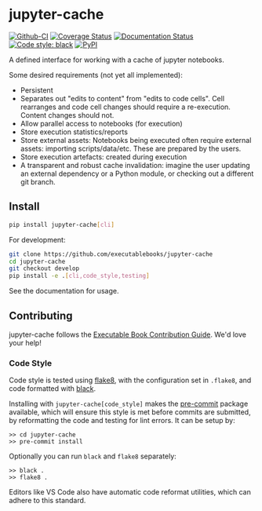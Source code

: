 # jupyter-cache

[![Github-CI][github-ci]][github-link]
[![Coverage Status][codecov-badge]][codecov-link]
[![Documentation Status][rtd-badge]][rtd-link]
[![Code style: black][black-badge]][black-link]
[![PyPI][pypi-badge]][pypi-link]

A defined interface for working with a cache of jupyter notebooks.

Some desired requirements (not yet all implemented):

- Persistent
- Separates out "edits to content" from "edits to code cells". Cell
  rearranges and code cell changes should require a re-execution. Content changes should not.
- Allow parallel access to notebooks (for execution)
- Store execution statistics/reports
- Store external assets: Notebooks being executed often require external assets: importing scripts/data/etc. These are prepared by the users.
- Store execution artefacts: created during execution
- A transparent and robust cache invalidation: imagine the user updating an external dependency or a Python module, or checking out a different git branch.

## Install

```bash
pip install jupyter-cache[cli]
```

For development:

```bash
git clone https://github.com/executablebooks/jupyter-cache
cd jupyter-cache
git checkout develop
pip install -e .[cli,code_style,testing]
```

See the documentation for usage.

## Contributing

jupyter-cache follows the [Executable Book Contribution Guide](https://executablebooks.org/en/latest/contributing.html). We'd love your help!

### Code Style

Code style is tested using [flake8](http://flake8.pycqa.org),
with the configuration set in `.flake8`,
and code formatted with [black](https://github.com/ambv/black).

Installing with `jupyter-cache[code_style]` makes the [pre-commit](https://pre-commit.com/)
package available, which will ensure this style is met before commits are submitted, by reformatting the code
and testing for lint errors.
It can be setup by:

```shell
>> cd jupyter-cache
>> pre-commit install
```

Optionally you can run `black` and `flake8` separately:

```shell
>> black .
>> flake8 .
```

Editors like VS Code also have automatic code reformat utilities, which can adhere to this standard.

[github-ci]: https://github.com/executablebooks/jupyter-cache/workflows/continuous-integration/badge.svg?branch=master
[github-link]: https://github.com/executablebooks/jupyter-cache
[codecov-badge]: https://codecov.io/gh/executablebooks/jupyter-cache/branch/master/graph/badge.svg
[codecov-link]: https://codecov.io/gh/executablebooks/jupyter-cache
[rtd-badge]: https://readthedocs.org/projects/jupyter-cache/badge/?version=latest
[rtd-link]: https://jupyter-cache.readthedocs.io/en/latest/?badge=latest
[black-badge]: https://img.shields.io/badge/code%20style-black-000000.svg
[pypi-badge]: https://img.shields.io/pypi/v/jupyter-cache.svg
[pypi-link]: https://pypi.org/project/jupyter-cache
[black-link]: https://github.com/ambv/black
